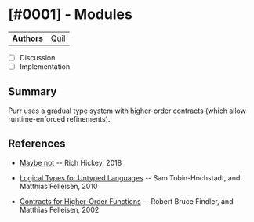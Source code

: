 # [#0001] - Modules

|             |      |
| ----------- | ---- |
| **Authors** | Quil |

- [ ] Discussion
- [ ] Implementation

## Summary

Purr uses a gradual type system with higher-order contracts (which allow runtime-enforced refinements).

## References

- [Maybe not](https://www.youtube.com/watch?v=YR5WdGrpoug)
  -- Rich Hickey, 2018

- [Logical Types for Untyped Languages](https://www2.ccs.neu.edu/racket/pubs/icfp10-thf.pdf)
  -- Sam Tobin-Hochstadt, and Matthias Felleisen, 2010

- [Contracts for Higher-Order Functions](https://www.eecs.northwestern.edu/~robby/pubs/papers/ho-contracts-techreport.pdf)
  -- Robert Bruce Findler, and Matthias Felleisen, 2002
